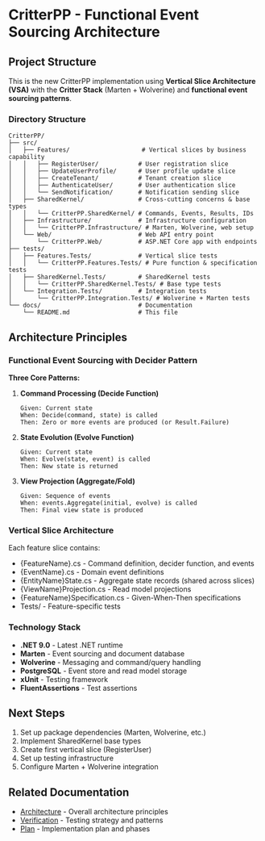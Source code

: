 # CritterPP - Functional Event Sourcing Architecture

## Project Structure

This is the new CritterPP implementation using **Vertical Slice Architecture (VSA)** with the **Critter Stack** (Marten + Wolverine) and **functional event sourcing patterns**.

### Directory Structure

```
CritterPP/
├── src/
│   ├── Features/                    # Vertical slices by business capability
│   │   ├── RegisterUser/           # User registration slice
│   │   ├── UpdateUserProfile/      # User profile update slice
│   │   ├── CreateTenant/           # Tenant creation slice
│   │   ├── AuthenticateUser/       # User authentication slice
│   │   └── SendNotification/       # Notification sending slice
│   ├── SharedKernel/               # Cross-cutting concerns & base types
│   │   └── CritterPP.SharedKernel/ # Commands, Events, Results, IDs
│   ├── Infrastructure/             # Infrastructure configuration
│   │   └── CritterPP.Infrastructure/ # Marten, Wolverine, web setup
│   └── Web/                        # Web API entry point
│       └── CritterPP.Web/          # ASP.NET Core app with endpoints
├── tests/
│   ├── Features.Tests/             # Vertical slice tests
│   │   └── CritterPP.Features.Tests/ # Pure function & specification tests
│   ├── SharedKernel.Tests/         # SharedKernel tests
│   │   └── CritterPP.SharedKernel.Tests/ # Base type tests
│   └── Integration.Tests/          # Integration tests
│       └── CritterPP.Integration.Tests/ # Wolverine + Marten tests
└── docs/                           # Documentation
    └── README.md                   # This file
```

## Architecture Principles

### Functional Event Sourcing with Decider Pattern

**Three Core Patterns:**

1. **Command Processing (Decide Function)**
   ```
   Given: Current state
   When: Decide(command, state) is called
   Then: Zero or more events are produced (or Result.Failure)
   ```

2. **State Evolution (Evolve Function)**
   ```
   Given: Current state
   When: Evolve(state, event) is called
   Then: New state is returned
   ```

3. **View Projection (Aggregate/Fold)**
   ```
   Given: Sequence of events
   When: events.Aggregate(initial, evolve) is called
   Then: Final view state is produced
   ```

### Vertical Slice Architecture

Each feature slice contains:
- {FeatureName}.cs - Command definition, decider function, and events
- {EventName}.cs - Domain event definitions
- {EntityName}State.cs - Aggregate state records (shared across slices)
- {ViewName}Projection.cs - Read model projections
- {FeatureName}Specification.cs - Given-When-Then specifications
- Tests/ - Feature-specific tests

### Technology Stack

- **.NET 9.0** - Latest .NET runtime
- **Marten** - Event sourcing and document database
- **Wolverine** - Messaging and command/query handling
- **PostgreSQL** - Event store and read model storage
- **xUnit** - Testing framework
- **FluentAssertions** - Test assertions

## Next Steps

1. Set up package dependencies (Marten, Wolverine, etc.)
2. Implement SharedKernel base types
3. Create first vertical slice (RegisterUser)
4. Set up testing infrastructure
5. Configure Marten + Wolverine integration

## Related Documentation

- [Architecture](../architecture.md) - Overall architecture principles
- [Verification](../verification.md) - Testing strategy and patterns
- [Plan](../plan.md) - Implementation plan and phases